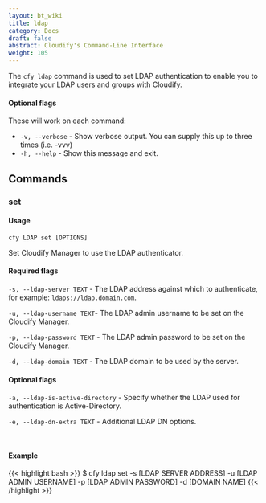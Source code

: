 ```yaml
---
layout: bt_wiki
title: ldap
category: Docs
draft: false
abstract: Cloudify's Command-Line Interface
weight: 105
---
```


The `cfy ldap` command is used to set LDAP authentication to enable you to integrate your LDAP users and groups with Cloudify.


#### Optional flags

These will work on each command:

* `-v, --verbose` - Show verbose output. You can supply this up to three times (i.e. -vvv)
* `-h, --help` - Show this message and exit.

## Commands

### set

#### Usage 
`cfy LDAP set [OPTIONS]`

Set Cloudify Manager to use the LDAP authenticator.

#### Required flags

  `-s, --ldap-server TEXT` - The LDAP address against which to authenticate, for example: `ldaps://ldap.domain.com`.
                              
  `-u, --ldap-username TEXT`- The LDAP admin username to be set on the
                                  Cloudify Manager.

  `-p, --ldap-password TEXT` - The LDAP admin password to be set on the
                                  Cloudify Manager.

  `-d, --ldap-domain TEXT` - The LDAP domain to be used by the server.



#### Optional flags


 
  `-a, --ldap-is-active-directory` - Specify whether the LDAP used for authentication is Active-Directory.

  `-e, --ldap-dn-extra TEXT` - Additional LDAP DN options.
 

&nbsp;
#### Example

{{< highlight  bash  >}}
$ cfy ldap set -s [LDAP SERVER ADDRESS] -u [LDAP ADMIN USERNAME] -p [LDAP ADMIN PASSWORD] -d [DOMAIN NAME]
{{< /highlight >}}

